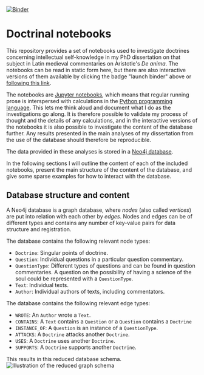 [![Binder](https://mybinder.org/badge.svg)](https://mybinder.org/v2/gh/stenskjaer/notebooks/master)

# Doctrinal notebooks

This repository provides a set of notebooks used to investigate doctrines
concerning intellectual self-knowledge in my PhD dissertation on that subject in
Latin medieval commentaries on Aristotle's *De anima*. 
The notebooks can be read in static form here, but there are also interactive
versions of them available by clicking the badge "launch binder" above or
[following this link](https://mybinder.org/v2/gh/stenskjaer/notebooks/master).

The notebooks are [Jupyter notebooks](https://jupyter.org/), which means that
regular running prose is interspersed with calculations in the [Python
programming language](https://python.org). This lets me think aloud and document
what I do as the investigations go along. It is therefore possible to validate
my process of thought and the details of any calculations, and in the
interactive versions of the notebooks it is also possible to investigate the
content of the database further. Any results presented in the main analyses of
my dissertation from the use of the database should therefore be reproducible.

The data provided in these analyses is stored in a [Neo4j
database](https://neo4j.com/).

In the following sections I will outline the content of each of the included
notebooks, present the main structure of the content of the database, and give
some sparse examples for how to interact with the database. 

## Database structure and content

A Neo4j database is a graph database, where *nodes* (also called *vertices*) are
put into relation with each other by *edges*. Nodes and edges can be of
different types and contains any number of key-value pairs for data structure
and registration.

The database contains the following relevant node types:

- `Doctrine`: Singular points of doctrine.
- `Question`: Individual questions in a particular question commentary.
- `QuestionType`: Different types of questions and can be found in question
  commentaries. A question on the possibility of having a science of the soul
  could be represented with a `QuestionType`.
- `Text`: Individual texts.
- `Author`: Individual authors of texts, including commentators.

The database contains the following relevant edge types:

- `WROTE`: An `Author` wrote a `Text`.
- `CONTAINS`: A `Text` contains a `Question` or a `Question` contains a
  `Doctrine`
- `INSTANCE_OF`: A `Question` is an instance of a `QuestionType`.
- `ATTACKS`: A `Doctrine` attacks another `Doctrine`.
- `USES`: A `Doctrine` uses another `Doctrine`.
- `SUPPORTS`: A `Doctrine` supports another `Doctrine`.

This results in this reduced database schema.
![Illustration of the reduced graph schema](/graphics/graph-schema.png "Graph
schema illustration")

